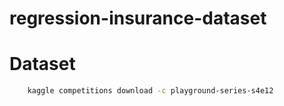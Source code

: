 # regression-insurance-dataset

# Dataset
```bash
    kaggle competitions download -c playground-series-s4e12
